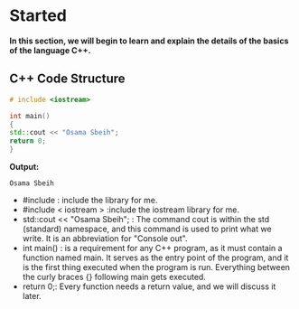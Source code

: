 # Started 
**In this section, we will begin to learn and explain the details of the basics of the language C++.**  

## C++ Code Structure  

```cpp
# include <iostream>

int main()
{
std::cout << "Osama Sbeih";
return 0;
}
```
**Output:**
```
Osama Sbeih
```
- #include : include the library for me.  
- #include < iostream > :include the iostream library for me.  
- std::cout << "Osama Sbeih"; : The command cout is within the std (standard) namespace, and this command is used to print what we write. It is an abbreviation for "Console out".  
- int main() : is a requirement for any C++ program, as it must contain a function named main. It serves as the entry point of the program, and it is the first thing executed when the program is run. Everything between the curly braces {} following main gets executed.  
- return 0;: Every function needs a return value, and we will discuss it later.  






